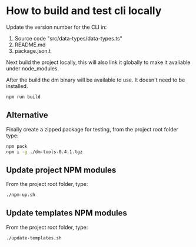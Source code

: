 # How to build and test cli locally

Update the version number for the CLI in:

1. Source code "src/data-types/data-types.ts"
1. README.md
1. package.json.t

Next build the project locally, this will also link it globally to make it avaliable under node_modules.

After the build the dm binary will be available to use. It doesn't need to be installed.

```sh
npm run build
```

## Alternative

Finally create a zipped package for testing, from the project root folder type:

```sh
npm pack
npm i -g ./dm-tools-0.4.1.tgz
```

## Update project NPM modules

From the project root folder, type:

```sh
./npm-up.sh
```

## Update templates NPM modules

From the project root folder, type:

```sh
./update-templates.sh
```
